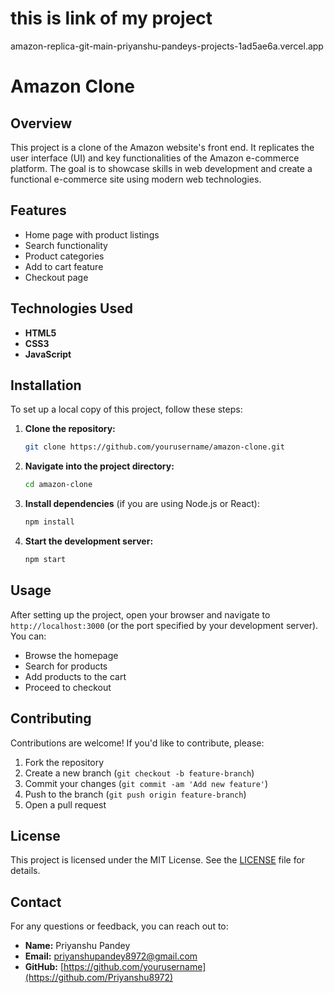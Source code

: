 # this is link of my project
amazon-replica-git-main-priyanshu-pandeys-projects-1ad5ae6a.vercel.app


# Amazon Clone

## Overview
This project is a clone of the Amazon website's front end. It replicates the user interface (UI) and key functionalities of the Amazon e-commerce platform. The goal is to showcase skills in web development and create a functional e-commerce site using modern web technologies.

## Features
- Home page with product listings
- Search functionality
- Product categories
- Add to cart feature
- Checkout page


## Technologies Used
- **HTML5**
- **CSS3**
- **JavaScript**


## Installation
To set up a local copy of this project, follow these steps:

1. **Clone the repository:**
   ```bash
   git clone https://github.com/yourusername/amazon-clone.git
   ```

2. **Navigate into the project directory:**
   ```bash
   cd amazon-clone
   ```

3. **Install dependencies** (if you are using Node.js or React):
   ```bash
   npm install
   ```

4. **Start the development server:**
   ```bash
   npm start
   ```

## Usage
After setting up the project, open your browser and navigate to `http://localhost:3000` (or the port specified by your development server). You can:
- Browse the homepage
- Search for products
- Add products to the cart
- Proceed to checkout

## Contributing
Contributions are welcome! If you'd like to contribute, please:
1. Fork the repository
2. Create a new branch (`git checkout -b feature-branch`)
3. Commit your changes (`git commit -am 'Add new feature'`)
4. Push to the branch (`git push origin feature-branch`)
5. Open a pull request

## License
This project is licensed under the MIT License. See the [LICENSE](LICENSE) file for details.

## Contact
For any questions or feedback, you can reach out to:

- **Name:** Priyanshu Pandey
- **Email:** priyanshupandey8972@gmail.com
- **GitHub:** [https://github.com/yourusername](https://github.com/Priyanshu8972)

